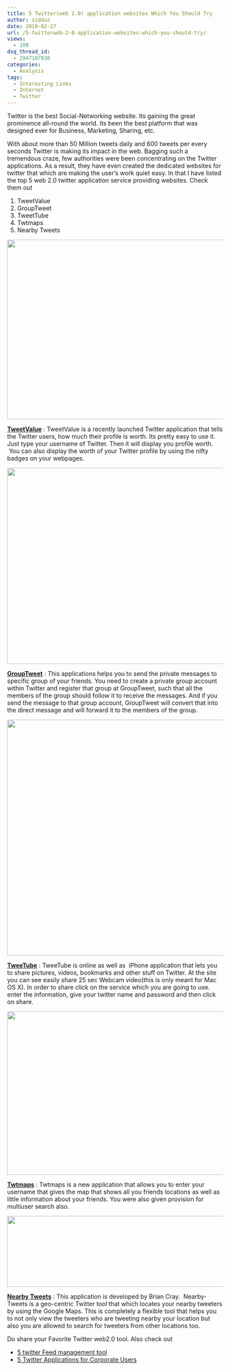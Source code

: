 ```yaml
---
title: 5 Twitter(web 2.0) application websites Which You Should Try
author: sidduz
date: 2010-02-27
url: /5-twitterweb-2-0-application-websites-which-you-should-try/
views:
  - 109
dsq_thread_id:
  - 2947107838
categories:
  - Analysis
tags:
  - Interesting Links
  - Internet
  - Twitter
---
```

Twitter is the best Social-Networking website. Its gaining the great prominence all-round the world. Its been the best platform that was designed ever for Business, Marketing, Sharing, etc.

With about more than 50 Million tweets daily and 600 tweets per every seconds Twitter is making its impact in the web. Bagging such a tremendous craze, few authorities were been concentrating on the Twitter applications. As a result, they have even created the dedicated websites for twitter that which are making the user&#8217;s work quiet easy. In that I have listed the top 5 web 2.0 twitter application service providing websites. Check them out

  1. TweetValue
  2. GroupTweet
  3. TweetTube
  4. Twtmaps
  5. Nearby Tweets

<a rel="attachment wp-att-20773" href="http://devilsworkshop.org/5-twitterweb-2-0-application-websites-which-you-should-try/tweetvalue/"><img class="aligncenter size-medium wp-image-20773" title="Tweetvalue" src="http://cdn.devilsworkshop.org/files/2010/02/tweetvalue-600x419.jpg" alt="" width="600" height="419" /></a>

<a href="http://tweetvalue.com/" onclick="_gaq.push(['_trackEvent', 'outbound-article', 'http://tweetvalue.com/', 'TweetValue']);" title="Tweetvalue"  target="_blank"><strong>TweetValue</strong></a> : TweetValue is a recently launched Twitter application that tells the Twitter users, how much their profile is worth. Its pretty easy to use it. Just type your username of Twitter. Then it will display you profile worth.  You can also display the worth of your Twitter profile by using the nifty badges on your webpages.

<a rel="attachment wp-att-20768" href="http://devilsworkshop.org/5-twitterweb-2-0-application-websites-which-you-should-try/grouptweet/"><img class="aligncenter size-medium wp-image-20768" title="Group-Tweet" src="http://cdn.devilsworkshop.org/files/2010/02/grouptweet-600x457.png" alt="" width="600" height="457" /></a> <a rel="attachment wp-att-20768" href="http://devilsworkshop.org/5-twitterweb-2-0-application-websites-which-you-should-try/grouptweet/"></a><a href="http://www.grouptweet.com/" onclick="_gaq.push(['_trackEvent', 'outbound-article', 'http://www.grouptweet.com/', '']);" title="GroupTweet"  target="_blank"><strong></strong></a>

<a href="http://www.grouptweet.com/" onclick="_gaq.push(['_trackEvent', 'outbound-article', 'http://www.grouptweet.com/', 'GroupTweet']);" title="GroupTweet"  target="_blank"><strong>GroupTweet</strong></a> : This applications helps you to send the private messages to specific group of your friends. You need to create a private group account within Twitter and register that group at GroupTweet, such that all the members of the group should follow it to receive the messages. And if you send the message to that group account, GroupTweet will convert that into the direct message and will forward it to the members of the group.

<a rel="attachment wp-att-20769" href="http://devilsworkshop.org/5-twitterweb-2-0-application-websites-which-you-should-try/tweetube/"><img class="aligncenter size-medium wp-image-20769" title="TweeTube" src="http://cdn.devilsworkshop.org/files/2010/02/TweeTube-600x550.png" alt="" width="600" height="550" /></a> <a href="http://www.tweetube.com/" onclick="_gaq.push(['_trackEvent', 'outbound-article', 'http://www.tweetube.com/', '']);" title="TweeTube"  target="_blank"><strong></strong></a>

<a href="http://www.tweetube.com/" onclick="_gaq.push(['_trackEvent', 'outbound-article', 'http://www.tweetube.com/', 'TweeTube']);" title="TweeTube"  target="_blank"><strong>TweeTube</strong></a> : TweeTube is online as well as  iPhone application that lets you to share pictures, videos, bookmarks and other stuff on Twitter. At the site you can see easily share 25 sec Webcam video(this is only meant for Mac OS X). In order to share click on the service which you are going to use. enter the information, give your twitter name and password and then click on share.

<a rel="attachment wp-att-20770" href="http://devilsworkshop.org/5-twitterweb-2-0-application-websites-which-you-should-try/twtmaps/"><img class="aligncenter size-medium wp-image-20770" title="Twtmaps" src="http://cdn.devilsworkshop.org/files/2010/02/twtmaps-600x381.jpg" alt="" width="600" height="381" /></a>

<a href="http://twtmaps.com/" onclick="_gaq.push(['_trackEvent', 'outbound-article', 'http://twtmaps.com/', 'Twtmaps']);" title="Twtmaps"  target="_blank"><strong>Twtmaps</strong></a> : Twtmaps is a new application that allows you to enter your username that gives the map that shows all you friends locations as well as little information about your friends. You were also given provision for multiuser search also.

<a rel="attachment wp-att-20767" href="http://devilsworkshop.org/5-twitterweb-2-0-application-websites-which-you-should-try/nearby-tweets-twitter-tools/"><img class="aligncenter size-full wp-image-20767" title="nearby-tweets" src="http://cdn.devilsworkshop.org/files/2010/02/nearby-tweets-twitter-tools.jpg" alt="" width="570" height="165" /></a> <a rel="attachment wp-att-20767" href="http://devilsworkshop.org/5-twitterweb-2-0-application-websites-which-you-should-try/nearby-tweets-twitter-tools/"></a><a href="http://nearbytweets.com/" onclick="_gaq.push(['_trackEvent', 'outbound-article', 'http://nearbytweets.com/', '']);" title="Neatby-tweets"  target="_blank"><strong></strong></a>

<a href="http://nearbytweets.com/" onclick="_gaq.push(['_trackEvent', 'outbound-article', 'http://nearbytweets.com/', 'Nearby Tweets']);" title="Neatby-tweets"  target="_blank"><strong>Nearby Tweets</strong></a> : This application is developed by Brian Cray.  Nearby-Tweets is a geo-centric Twitter tool that which locates your nearby tweeters by using the Google Maps. This is completely a flexible tool that helps you to not only view the tweeters who are tweeting nearby your location but also you are allowed to search for tweeters from other locations too.

Do share your Favorite Twitter web2.0 tool. Also check out

  * [5 twitter Feed management tool][1]
  * [5 Twitter Applications for Corporate Users][2]

 [1]: http://devilsworkshop.org/top-5-twitter-feed-managing-applications-comparison/
 [2]: http://devilsworkshop.org/5-twitter-apps-recommended-for-corporate-users/
